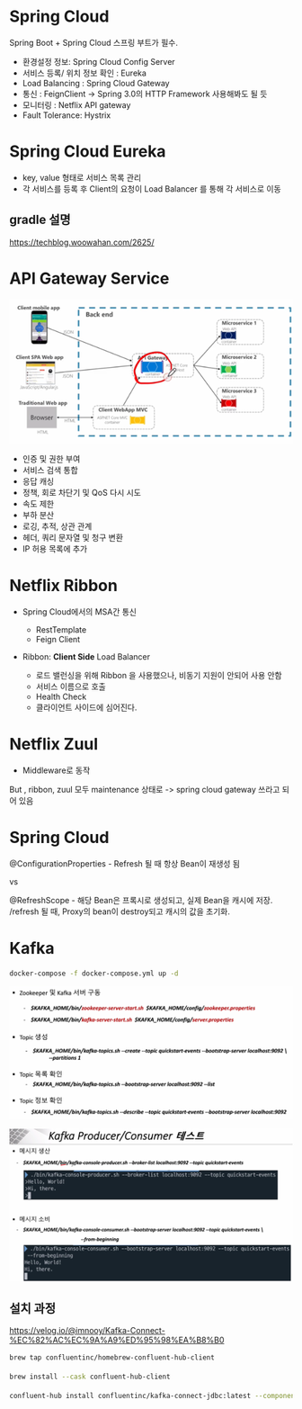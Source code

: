 # Spring Cloud

Spring Boot + Spring Cloud 스프링 부트가 필수.

- 환경설정 정보: Spring Cloud Config Server
- 서비스 등록/ 위치 정보 확인 : Eureka
- Load Balancing : Spring Cloud Gateway
- 통신 : FeignClient -> Spring 3.0의 HTTP Framework 사용해봐도 될 듯
- 모니터링 : Netflix API gateway
- Fault Tolerance: Hystrix

# Spring Cloud Eureka

- key, value 형태로 서비스 목록 관리
- 각 서비스를 등록 후 Client의 요청이 Load Balancer 를 통해 각 서비스로 이동

## gradle 설명

https://techblog.woowahan.com/2625/

# API Gateway Service

![img.png](image/img.png)

- 인증 및 권한 부여
- 서비스 검색 통합
- 응답 캐싱
- 정책, 회로 차단기 및 QoS 다시 시도
- 속도 제한
- 부하 분산
- 로깅, 추적, 상관 관계
- 헤더, 쿼리 문자열 및 청구 변환
- IP 허용 목록에 추가

# Netflix Ribbon

- Spring Cloud에서의 MSA간 통신

  - RestTemplate
  - Feign Client
- Ribbon: **Client Side** Load Balancer

  - 로드 밸런싱을 위해 Ribbon 을 사용했으나, 비동기 지원이 안되어 사용 안함
  - 서비스 이름으로 호출
  - Health Check
  - 클라이언트 사이드에 심어진다.

# Netflix Zuul

- Middleware로 동작

But , ribbon, zuul 모두 maintenance 상태로 -> spring cloud gateway 쓰라고 되어 있음

# Spring Cloud

@ConfigurationProperties - Refresh 될 때 항상 Bean이 재생성 됨

vs

@RefreshScope - 해당 Bean은 프록시로 생성되고, 실제 Bean을 캐시에 저장. /refresh 될 때, Proxy의 bean이 destroy되고 캐시의 값을 초기화.

# Kafka

```bash
docker-compose -f docker-compose.yml up -d
```

![image.png](assets/kafka.png)

![image.png](assets/kafka2.png)


## 설치 과정

https://velog.io/@imnooy/Kafka-Connect-%EC%82%AC%EC%9A%A9%ED%95%98%EA%B8%B0

```bash
brew tap confluentinc/homebrew-confluent-hub-client

brew install --cask confluent-hub-client

confluent-hub install confluentinc/kafka-connect-jdbc:latest --component-dir /Users/jack/99_Study/kafka-connect/component --worker-configs /Users/jack/99_Study/kafka-connect/config/worker.properties
```
